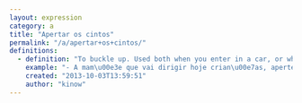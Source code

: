 ```yaml
---
layout: expression
category: a
title: "Apertar os cintos"
permalink: "/a/apertar+os+cintos/"
definitions:
  - definition: "To buckle up. Used both when you enter in a car, or when something dangerous, big or interesting is about to happen."
    example: "- A mam\u00e3e que vai dirigir hoje crian\u00e7as, apertem os cintos!\n\n- Agora \u00e9 a apresenta\u00e7\u00e3o do Joaquim?\n- Isso, aperte o cinto que vai ser com emo\u00e7\u00e3o."
    created: "2013-10-03T13:59:51"
    author: "kinow"
---
```

